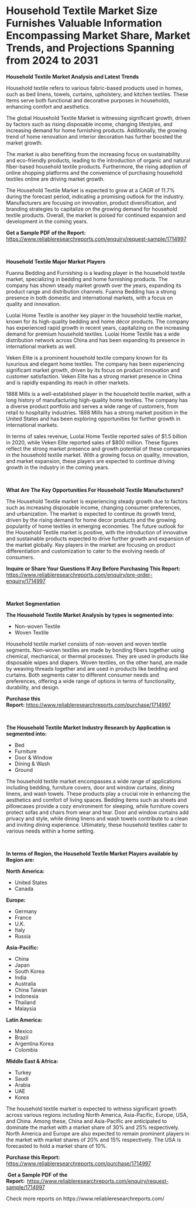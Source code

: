 <p><h1>Household Textile Market Size Furnishes Valuable Information Encompassing Market Share, Market Trends, and Projections Spanning from 2024 to 2031</h1></p><p><strong>Household Textile Market Analysis and Latest Trends</strong></p>
<p><p>Household textile refers to various fabric-based products used in homes, such as bed linens, towels, curtains, upholstery, and kitchen textiles. These items serve both functional and decorative purposes in households, enhancing comfort and aesthetics.</p><p>The global Household Textile Market is witnessing significant growth, driven by factors such as rising disposable income, changing lifestyles, and increasing demand for home furnishing products. Additionally, the growing trend of home renovation and interior decoration has further boosted the market growth.</p><p>The market is also benefiting from the increasing focus on sustainability and eco-friendly products, leading to the introduction of organic and natural fiber-based household textile products. Furthermore, the rising adoption of online shopping platforms and the convenience of purchasing household textiles online are driving market growth.</p><p>The Household Textile Market is expected to grow at a CAGR of 11.7% during the forecast period, indicating a promising outlook for the industry. Manufacturers are focusing on innovation, product diversification, and branding strategies to capitalize on the growing demand for household textile products. Overall, the market is poised for continued expansion and development in the coming years.</p></p>
<p><strong>Get a Sample PDF of the Report:&nbsp;</strong> <a href="https://www.reliableresearchreports.com/enquiry/request-sample/1714997">https://www.reliableresearchreports.com/enquiry/request-sample/1714997</a></p>
<p>&nbsp;</p>
<p><strong>Household Textile Major Market Players</strong></p>
<p><p>Fuanna Bedding and Furnishing is a leading player in the household textile market, specializing in bedding and home furnishing products. The company has shown steady market growth over the years, expanding its product range and distribution channels. Fuanna Bedding has a strong presence in both domestic and international markets, with a focus on quality and innovation.</p><p>Luolai Home Textile is another key player in the household textile market, known for its high-quality bedding and home décor products. The company has experienced rapid growth in recent years, capitalizing on the increasing demand for premium household textiles. Luolai Home Textile has a wide distribution network across China and has been expanding its presence in international markets as well.</p><p>Veken Elite is a prominent household textile company known for its luxurious and elegant home textiles. The company has been experiencing significant market growth, driven by its focus on product innovation and customer satisfaction. Veken Elite has a strong market presence in China and is rapidly expanding its reach in other markets.</p><p>1888 Mills is a well-established player in the household textile market, with a long history of manufacturing high-quality home textiles. The company has a diverse product portfolio and serves a wide range of customers, from retail to hospitality industries. 1888 Mills has a strong market position in the United States and has been exploring opportunities for further growth in international markets.</p><p>In terms of sales revenue, Luolai Home Textile reported sales of $1.5 billion in 2020, while Veken Elite reported sales of $800 million. These figures reflect the strong market presence and growth potential of these companies in the household textile market. With a growing focus on quality, innovation, and market expansion, these players are expected to continue driving growth in the industry in the coming years.</p></p>
<p>&nbsp;</p>
<p><strong>What Are The Key Opportunities For Household Textile Manufacturers?</strong></p>
<p><p>The Household Textile market is experiencing steady growth due to factors such as increasing disposable income, changing consumer preferences, and urbanization. The market is expected to continue its growth trend, driven by the rising demand for home decor products and the growing popularity of home textiles in emerging economies. The future outlook for the Household Textile market is positive, with the introduction of innovative and sustainable products expected to drive further growth and expansion of the market globally. Key players in the market are focusing on product differentiation and customization to cater to the evolving needs of consumers.</p></p>
<p><strong>Inquire or Share Your Questions If Any Before Purchasing This Report:</strong> <a href="https://www.reliableresearchreports.com/enquiry/pre-order-enquiry/1714997">https://www.reliableresearchreports.com/enquiry/pre-order-enquiry/1714997</a></p>
<p>&nbsp;</p>
<p><strong>Market Segmentation</strong></p>
<p><strong>The Household Textile Market Analysis by types is segmented into:</strong></p>
<p><ul><li>Non-woven Textile</li><li>Woven Textile</li></ul></p>
<p><p>Household textile market consists of non-woven and woven textile segments. Non-woven textiles are made by bonding fibers together using chemical, mechanical, or thermal processes. They are used in products like disposable wipes and diapers. Woven textiles, on the other hand, are made by weaving threads together and are used in products like bedding and curtains. Both segments cater to different consumer needs and preferences, offering a wide range of options in terms of functionality, durability, and design.</p></p>
<p><strong>Purchase this Report:&nbsp;</strong><a href="https://www.reliableresearchreports.com/purchase/1714997">https://www.reliableresearchreports.com/purchase/1714997</a></p>
<p>&nbsp;</p>
<p><strong>The Household Textile Market Industry Research by Application is segmented into:</strong></p>
<p><ul><li>Bed</li><li>Furniture</li><li>Door & Window</li><li>Dining & Wash</li><li>Ground</li></ul></p>
<p><p>The household textile market encompasses a wide range of applications including bedding, furniture covers, door and window curtains, dining linens, and wash towels. These products play a crucial role in enhancing the aesthetics and comfort of living spaces. Bedding items such as sheets and pillowcases provide a cozy environment for sleeping, while furniture covers protect sofas and chairs from wear and tear. Door and window curtains add privacy and style, while dining linens and wash towels contribute to a clean and inviting dining experience. Ultimately, these household textiles cater to various needs within a home setting.</p></p>
<p>&nbsp;</p>
<p><strong>In terms of Region, the Household Textile Market Players available by Region are:</strong></p>
<p>
    <p> <strong> North America: </strong>
        <ul>
            <li>United States</li>
            <li>Canada</li>
        </ul>
        </p> 
    <p> <strong> Europe: </strong>
        <ul>
            <li>Germany</li>
            <li>France</li>
            <li>U.K.</li>
            <li>Italy</li>
            <li>Russia</li>
        </ul>
        </p> 
    <p> <strong> Asia-Pacific: </strong>
        <ul>
            <li>China</li>
            <li>Japan</li>
            <li>South Korea</li>
            <li>India</li>
            <li>Australia</li>
            <li>China Taiwan</li>
            <li>Indonesia</li>
            <li>Thailand</li>
            <li>Malaysia</li>
        </ul>
        </p> 
    <p> <strong> Latin America: </strong>
        <ul>
            <li>Mexico</li>
            <li>Brazil</li>
            <li>Argentina Korea</li>
            <li>Colombia</li>
        </ul>
        </p> 
    <p> <strong> Middle East & Africa: </strong>
        <ul>
            <li>Turkey</li>
            <li>Saudi</li>
            <li>Arabia</li>
            <li>UAE</li>
            <li>Korea</li>
        </ul>
    </p>
    </p>
<p><p>The household textile market is expected to witness significant growth across various regions including North America, Asia-Pacific, Europe, USA, and China. Among these, China and Asia-Pacific are anticipated to dominate the market with a market share of 30% and 25% respectively. North America and Europe are also expected to remain prominent players in the market with market shares of 20% and 15% respectively. The USA is forecasted to hold a market share of 10%.</p></p>
<p><strong>Purchase this Report: </strong><a href="https://www.reliableresearchreports.com/purchase/1714997">https://www.reliableresearchreports.com/purchase/1714997</a></p>
<p>&nbsp;<strong>Get a Sample PDF of the Report:&nbsp;&nbsp;</strong><a href="https://www.reliableresearchreports.com/enquiry/request-sample/1714997">https://www.reliableresearchreports.com/enquiry/request-sample/1714997</a></p>
<p><strong></strong></p>
<p>Check more reports on https://www.reliableresearchreports.com/</p>
